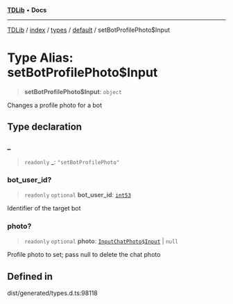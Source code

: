 [**TDLib**](../../../../../../README.md) • **Docs**

***

[TDLib](../../../../../../modules.md) / [index](../../../../../README.md) / [types](../../../README.md) / [default](../README.md) / setBotProfilePhoto$Input

# Type Alias: setBotProfilePhoto$Input

> **setBotProfilePhoto$Input**: `object`

Changes a profile photo for a bot

## Type declaration

### \_

> `readonly` **\_**: `"setBotProfilePhoto"`

### bot\_user\_id?

> `readonly` `optional` **bot\_user\_id**: [`int53`](int53.md)

Identifier of the target bot

### photo?

> `readonly` `optional` **photo**: [`InputChatPhoto$Input`](InputChatPhoto$Input.md) \| `null`

Profile photo to set; pass null to delete the chat photo

## Defined in

dist/generated/types.d.ts:98118
